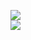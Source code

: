 [![](https://img.shields.io/badge/Made%20With-Github%20Spray-lightgrey.svg?style=for-the-badge&logo=github)](https://github.com/Annihil/github-spray#22144)  
[![](https://i.imgur.com/2DrTn0Z.gif)](https://github.com/Annihil/github-spray)